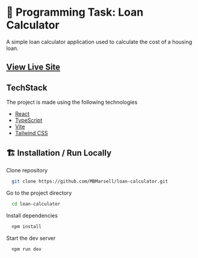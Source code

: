 # 🧮 Programming Task: Loan Calculator

A simple loan calculator application used to calculate the cost of a housing loan.

## [View Live Site](https://mbmarsell-loan-calculator.netlify.app/)

## TechStack

The project is made using the following technologies

- [React](https://reactjs.org/)
- [TypeScript](https://www.typescriptlang.org/)
- [Vite](https://vitejs.dev/)
- [Tailwind CSS](https://tailwindcss.com/)

## 🏗️ Installation / Run Locally

Clone repository

```bash
  git clone https://github.com/MBMarsell/loan-calculator.git
```

Go to the project directory

```bash
  cd loan-calculator
```

Install dependencies

```bash
  npm install
```

Start the dev server

```bash
  npm run dev
```
